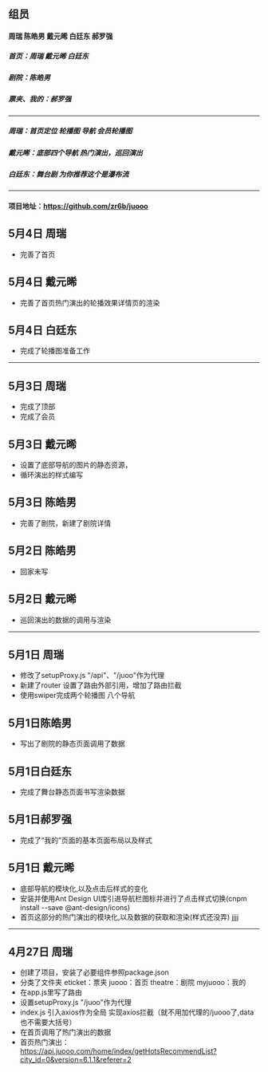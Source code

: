 ## 组员
####  周瑞 陈皓男 戴元晞 白廷东 郝罗强
##### 首页：周瑞 戴元晞 白廷东
##### 剧院：陈皓男
##### 票夹、我的：郝罗强

------

##### 周瑞：首页定位 轮播图 导航 会员轮播图    
##### 戴元晞：底部四个导航 热门演出，巡回演出
##### 白廷东：舞台剧 为你推荐这个是瀑布流

------

#### 项目地址：<https://github.com/zr6b/juooo>
## 5月4日 周瑞
- 完善了首页
## 5月4日 戴元晞
- 完善了首页热门演出的轮播效果详情页的渲染
## 5月4日 白廷东
- 完成了轮播图准备工作
------
## 5月3日 周瑞
- 完成了顶部
- 完成了会员

## 5月3日 戴元晞
- 设置了底部导航的图片的静态资源，
- 循环演出的样式编写

## 5月3日 陈皓男
- 完善了剧院，新建了剧院详情
## 5月2日 陈皓男
- 回家未写
## 5月2日 戴元晞
- 巡回演出的数据的调用与渲染
------
## 5月1日 周瑞
- 修改了setupProxy.js  "/api"、"/juoo"作为代理 
- 新建了router 设置了路由外部引用，增加了路由拦截
- 使用swiper完成两个轮播图 八个导航 
## 5月1日陈皓男
- 写出了剧院的静态页面调用了数据
## 5月1日白廷东
- 完成了舞台静态页面书写渲染数据
## 5月1日郝罗强
- 完成了“我的”页面的基本页面布局以及样式
## 5月1日 戴元晞
- 底部导航的模块化,以及点击后样式的变化
- 安装并使用Ant Design UI库引进导航栏图标并进行了点击样式切换(cnpm install --save @ant-design/icons)
- 首页这部分的热门演出的模块化,以及数据的获取和渲染(样式还没弄) jjjj
------

## 4月27日 周瑞
- 创建了项目，安装了必要组件参照package.json
- 分类了文件夹 eticket：票夹  juooo：首页 theatre：剧院  myjuooo：我的
- 在app.js里写了路由
- 设置setupProxy.js     "/juoo"作为代理
- index.js 引入axios作为全局 实现axios拦截（就不用加代理的/juooo了,data也不需要大括号）
- 在首页调用了热门演出的数据
- 首页热门演出： https://api.juooo.com/home/index/getHotsRecommendList?city_id=0&version=6.1.1&referer=2

